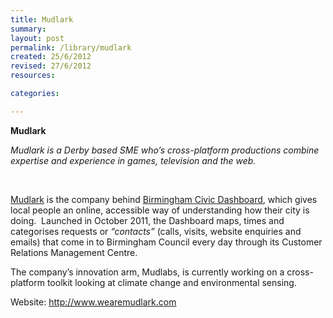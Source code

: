```yaml
---
title: Mudlark
summary: 
layout: post
permalink: /library/mudlark
created: 25/6/2012
revised: 27/6/2012
resources:

categories:

---
```


<p><strong>Mudlark</strong></p>
<p><em>Mudlark is a Derby based SME who’s cross-platform productions combine expertise and experience in games, television and the web.</em></p>
<p> </p>
<p><a href="http://www.wearemudlark.com/" rel="nofollow">Mudlark</a> is the company behind <a href="http://www.data.gov.uk/library/Birmingham-Civic-Dashboard" rel="nofollow">Birmingham Civic Dashboard</a>, which gives local people an online, accessible way of understanding how their city is doing.  Launched in October 2011, the Dashboard maps, times and categorises requests or <em>“contacts”</em> (calls, visits, website enquiries and emails) that come in to Birmingham Council every day through its Customer Relations Management Centre.</p>
<p>The company’s innovation arm, Mudlabs, is currently working on a cross-platform toolkit looking at climate change and environmental sensing.</p>
<p>Website: <a href="http://www.wearemudlark.com/" rel="nofollow">http://www.wearemudlark.com</a></p>
